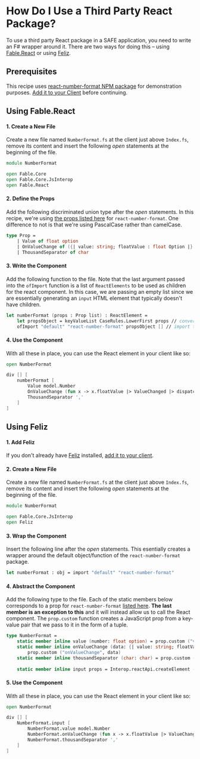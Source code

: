 # How Do I Use a Third Party React Package?

To use a third party React package in a SAFE application, you need to write an F# wrapper around it. There are two ways for doing this – using [Fable.React](https://www.nuget.org/packages/Fable.React/) or using [Feliz](https://zaid-ajaj.github.io/Feliz/).

## Prerequisites

This recipe uses [react-number-format NPM package](https://www.npmjs.com/package/react-number-format) for demonstration purposes. [Add it to your Client](../../package-management/add-npm-package-to-client) before continuing.

## Using Fable.React

#### 1. Create a New File

Create a new file named `NumberFormat.fs` at the client just above `Index.fs`, remove its content and insert the following *open* statements at the beginning of the file.

```fsharp
module NumberFormat

open Fable.Core
open Fable.Core.JsInterop
open Fable.React
```

#### 2. Define the Props

Add the following discriminated union type after the *open* statements. In this recipe, we're using [the props listed here](https://github.com/s-yadav/react-number-format#Props) for `react-number-format`. One difference to not is that we're using PascalCase rather than camelCase.

```fsharp
type Prop =
    | Value of float option
    | OnValueChange of ({| value: string; floatValue : float Option |} -> unit)
    | ThousandSeparator of char
```

#### 3. Write the Component

Add the following function to the file. Note that the last argument passed into the `ofImport` function is a list of `ReactElements` to be used as children for the react component. In this case, we are passing an empty list since we are essentially generating an `input` HTML element that typically doesn't have children.

```fsharp
let numberFormat (props : Prop list) : ReactElement =
    let propsObject = keyValueList CaseRules.LowerFirst props // converts Props to JS object
    ofImport "default" "react-number-format" propsObject [] // import the default function/object from react-number-format
```

#### 4. Use the Component

With all these in place, you can use the React element in your client like so:

```fsharp
open NumberFormat

div [] [
    numberFormat [
        Value model.Number
        OnValueChange (fun x -> x.floatValue |> ValueChanged |> dispatch)
        ThousandSeparator ','
    ]
]
```

## Using Feliz

#### 1. Add Feliz

If you don't already have [Feliz](https://www.nuget.org/packages/Feliz/) installed, [add it to your client](../../ui/add-feliz).

#### 2. Create a New File

Create a new file named `NumberFormat.fs` at the client just above `Index.fs`, remove its content and insert the following *open* statements at the beginning of the file.

```fsharp
module NumberFormat

open Fable.Core.JsInterop
open Feliz
```

#### 3. Wrap the Component

Insert the following line after the *open* statements. This esentially creates a wrapper around the default object/function of the `react-number-format` package.

```fsharp
let numberFormat : obj = import "default" "react-number-format"
```

#### 4. Abstract the Component

Add the following type to the file. Each of the static members below corresponds to a prop for `react-number-format` [listed here](https://github.com/s-yadav/react-number-format#Props). **The last member is an exception to this** and it will instead allow us to call the React component. The `prop.custom` function creates a JavaScript prop from a key-value pair that we pass to it in the form of a tuple.

```fsharp
type NumberFormat =
    static member inline value (number: float option) = prop.custom ("value", number)
    static member inline onValueChange (data: {| value: string; floatValue : float Option |} -> unit) =
        prop.custom ("onValueChange", data)
    static member inline thousandSeparator (char: char) = prop.custom ("thousandSeparator", char)
    
    static member inline input props = Interop.reactApi.createElement (numberFormat, createObj !!props)
```

#### 5. Use the Component

With all these in place, you can use the React element in your client like so:

```fsharp
open NumberFormat

div [] [
    NumberFormat.input [
        NumberFormat.value model.Number
        NumberFormat.onValueChange (fun x -> x.floatValue |> ValueChanged |> dispatch)
        NumberFormat.thousandSeparator ','
    ]
]
```